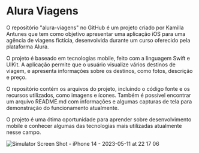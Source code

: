 # Alura Viagens
O repositório "alura-viagens" no GitHub é um projeto criado por Kamilla Antunes que tem como objetivo apresentar uma aplicação iOS para uma agência de viagens fictícia, desenvolvida durante um curso oferecido pela plataforma Alura.

O projeto é baseado em tecnologias mobile, feito com a linguagem Swift e UIKit. A aplicação permite que o usuário visualize vários destinos de viagem, e apresenta informações sobre os destinos, como fotos, descrição e preço.

O repositório contém os arquivos do projeto, incluindo o código fonte e os recursos utilizados, como imagens e ícones. Também é possível encontrar um arquivo README.md com informações e algumas capturas de tela para demonstração do funcionamento atualmente.

O projeto é uma ótima oportunidade para aprender sobre desenvolvimento mobile e conhecer algumas das tecnologias mais utilizadas atualmente nesse campo.

![Simulator Screen Shot - iPhone 14 - 2023-05-11 at 22 17 06](https://github.com/kamilla-antunes/alura-viagens/assets/78926603/e62d1d14-0658-4388-b407-bc68e6aaf609)
